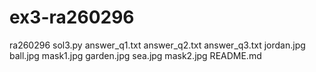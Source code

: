 # ex3-ra260296
ra260296
sol3.py
answer_q1.txt
answer_q2.txt
answer_q3.txt
jordan.jpg
ball.jpg
mask1.jpg
garden.jpg
sea.jpg
mask2.jpg
README.md